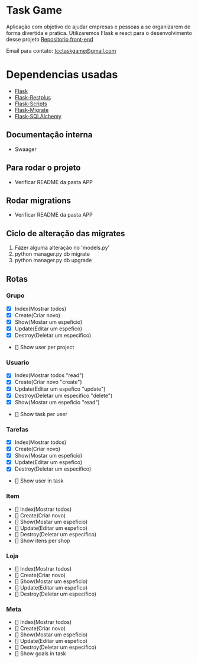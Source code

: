 # Task Game 
Aplicação com objetivo de ajudar empresas e pessoas a se organizarem de forma divertida e pratica.
Utilizaremos Flask e react para o desenvolvimento desse projeto
[Repositorio front-end](https://github.com/Task-Game/task-game-front)

Email para contato: [tcctaskgame@gmail.com](tcctaskgame@gmail.com)

# Dependencias usadas
- [Flask](https://flask.palletsprojects.com/en/1.1.x)
- [Flask-Restplus](https://flask-restplus.readthedocs.io/en/stable/)
- [Flask-Scripts](https://flask-script.readthedocs.io/en/latest/)
- [Flask-Migrate](https://flask-migrate.readthedocs.io/en/latest/)
- [Flask-SQLAlchemy](https://flask-sqlalchemy.palletsprojects.com/en/2.x/)

## Documentação interna
- Swaager 

## Para rodar o projeto
- Verificar README da pasta APP

## Rodar migrations
- Verificar README da pasta APP


## Ciclo de alteração das migrates
1. Fazer alguma alteração no 'models.py'
2. python manager.py db migrate
3. python manager.py db upgrade 

## Rotas
### Grupo
- [x] Index(Mostrar todos)
- [x] Create(Criar novo)
- [x] Show(Mostar um espeficio)
- [x] Update(Editar um espefico)
- [x] Destroy(Deletar um especifico)
- [] Show user per project

### Usuario
- [x] Index(Mostrar todos "read")
- [x] Create(Criar novo "create")
- [x] Update(Editar um espefico "update")
- [x] Destroy(Deletar um especifico "delete")
- [x] Show(Mostar um espeficio "read")
- [] Show task per user

### Tarefas
- [x] Index(Mostrar todos)
- [x] Create(Criar novo)
- [x] Show(Mostar um espeficio)
- [x] Update(Editar um espefico)
- [x] Destroy(Deletar um especifico)
- [] Show user in task

### Item
- [] Index(Mostrar todos)
- [] Create(Criar novo)
- [] Show(Mostar um espeficio)
- [] Update(Editar um espefico)
- [] Destroy(Deletar um especifico)
- [] Show itens per shop

### Loja
- [] Index(Mostrar todos)
- [] Create(Criar novo)
- [] Show(Mostar um espeficio)
- [] Update(Editar um espefico)
- [] Destroy(Deletar um especifico)

### Meta
- [] Index(Mostrar todos)
- [] Create(Criar novo)
- [] Show(Mostar um espeficio)
- [] Update(Editar um espefico)
- [] Destroy(Deletar um especifico)
- [] Show goals in task
